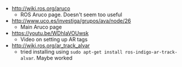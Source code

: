 - http://wiki.ros.org/aruco
  - ROS Aruco page. Doesn't seem too useful
- http://www.uco.es/investiga/grupos/ava/node/26
  - Main Aruco page
- https://youtu.be/WDhIaVOUwsk
  - Video on setting up AR tags
- http://wiki.ros.org/ar_track_alvar
  - tried installing using `sudo apt-get install ros-indigo-ar-track-alvar`. Maybe worked